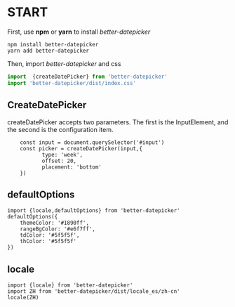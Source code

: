 # START

First, use **npm** or **yarn** to install *better-datepicker*

```shell script
npm install better-datepicker
yarn add better-datepicker
```

Then, import *better-datepicker* and css

```js
import  {createDatePicker} from 'better-datepicker'
import 'better-datepicker/dist/index.css'
```

## CreateDatePicker 

createDatePicker accepts two parameters. The first is the InputElement, and the second is the configuration item. 

```
    const input = document.querySelector('#input')
    const picker = createDatePicker(input,{
           type: 'week',
           offset: 20,
           placement: 'bottom' 
    })
```
## defaultOptions


```
import {locale,defaultOptions} from 'better-datepicker'
defaultOptions({
    themeColor: '#1890ff',
    rangeBgColor: '#e6f7ff',
    tdColor: '#5f5f5f',
    thColor: '#5f5f5f'
})
```


## locale 

```
import {locale} from 'better-datepicker'
import ZH from 'better-datepicker/dist/locale_es/zh-cn'
locale(ZH)
```


